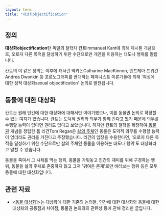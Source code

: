 ```yaml
---
layout: term
title: "대상화objectification"
---
```

## 정의

**대상화objectification**란 독일의 철학자 칸트Immanuel Kant에 의해 제시된 개념으로, 오로지 다른 목적을 달성하기 위한 수단으로만 개인을 이용하는 태도나 행위를 말합니다.

칸트의 이 같은 정의는 이후에 캐서린 맥키논Catharine MacKinnon, 앤드레아 드워킨Andrea Dwonkin 등 포르노그래피를 반대하는 페미니스트 이론가들에 의해 '여성에 대한 성적 대상화sexual objectification' 논의로 발전됩니다.

## 동물에 대한 대상화

칸트는 원래 인간에 대한 대상화에 대해서만 이야기했으나, 이를 동물권 논의로 확장할 수 있는 여지가 있습니다. 칸트는 도덕적 권리와 의무가 함께 간다고 봤기 때문에 의무를 수행할 능력이 없다면 권리도 없다고 보았습니다. 하지만 칸트의 철학을 확장하여 [동물권](/terms/animal-rights.html) 개념을 정립한 톰 리건Tom Regan은 [삶의 주체](/terms/subject-of-life.html)인 동물은 도덕적 의무를 수행할 능력이 없더라도 권리를 가진다고 주장했습니다. 리건의 입장을 수용한다면, '오로지 다른 목적을 달성하기 위한 수단으로만 삶의 주체인 동물을 이용하는 태도나 행위'도 대상화라고 말할 수 있습니다.

동물을 죽여서 그 시체를 먹는 행위, 동물을 가둬놓고 인간의 재미를 위해 구경하는 행위, 동물을 삶의 주체로 존중하지 않고 그저 '귀여운 존재'로만 바라보는 행위 등은 모두 동물에 대한 대상화입니다.

## 관련 자료

* \<[동물 대상화](/2019/09/14/animal-objectification.html)]\>는 대상화에 대한 기존의 논의들, 인간에 대한 대상화와 동물에 대한 대상화의 공통점과 차이점, 동물권 논의와의 관련성 등에 관해 정리한 글입니다.
